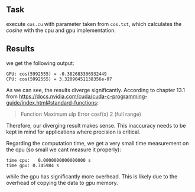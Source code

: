 ## Task


execute `cos.cu` with parameter taken from `cos.txt`, which calculates the *cosine* with the cpu and gpu implementation.



## Results

we get the following output:
```
GPU: cos(5992555) = -0.382683306932449
CPU: cos(5992555) = 3.32090451138356e-07

```

As we can see, the results diverge significantly. According to chapter 13.1 from https://docs.nvidia.com/cuda/cuda-c-programming-guide/index.html#standard-functions:

>Function      Maximum ulp Error
>cosf(x)       2 (full range)

Therefore, our diverging result makes sense. This inaccuracy needs to be kept in mind for applications where precision is critical.


Regarding the computation time, we get a very small time measurement on the cpu (so small we cant measure it properly):


```
time cpu:   0.0000000000000000 s
time gpu: 0.745984 s
```

while the gpu has significantly more overhead. This is likely due to the overhead of copying the data to gpu memory.